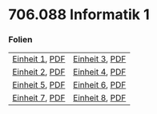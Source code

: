 # 706.088 Informatik 1
### Folien <!-- .slide: style="font-size:0.8em" -->
|      |     |
| ---  | --- |
| [Einheit 1](einheit_01.html), [PDF](pdf/einheit_01.pdf) | [Einheit 3](einheit_03.html), [PDF](pdf/einheit_03.pdf) |
| [Einheit 2](einheit_02.html), [PDF](pdf/einheit_02.pdf) | [Einheit 4](einheit_04.html), [PDF](pdf/einheit_04.pdf) |
| [Einheit 5](einheit_05.html), [PDF](pdf/einheit_05.pdf) | [Einheit 6](einheit_06.html), [PDF](pdf/einheit_06.pdf) |
| [Einheit 7](einheit_07.html), [PDF](pdf/einheit_07.pdf) | [Einheit 8](einheit_08.html), [PDF](pdf/einheit_08.pdf) |
